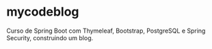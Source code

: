 # mycodeblog
Curso de Spring Boot com Thymeleaf, Bootstrap, PostgreSQL e Spring Security, construindo um blog. 
